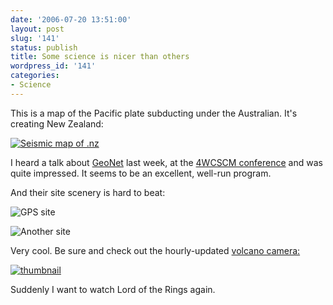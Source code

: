 ```yaml
---
date: '2006-07-20 13:51:00'
layout: post
slug: '141'
status: publish
title: Some science is nicer than others
wordpress_id: '141'
categories:
- Science
---
```


This is a map of the Pacific plate subducting under the Australian. It's creating New Zealand:


[
![Seismic map of .nz](http://www.geonet.org.nz/images/eq/seis_map.jpg)
](http://www.geonet.org.nz/)

I heard a talk about [GeoNet](http://www.geonet.org.nz/) last week, at the [4WCSCM conference](http://www.usc.edu/4wcscm) and was quite impressed. It seems to be an excellent, well-run program.

And their site scenery is hard to beat:


![GPS site](http://www.geonet.org.nz/images/gps_hikb.jpg)
  

![Another site](http://data.geonet.org.nz/geonews/uploaded_images/IMG_2047-719018.JPG)



Very cool. Be sure and check out the hourly-updated [volcano camera:](http://www.geonet.org.nz/whiteislandrim.html)


[
![thumbnail](http://www.geonet.org.nz/images/volcams/tX20060720.1100.jpg)
](http://www.geonet.org.nz/whiteislandrim.html)

Suddenly I want to watch Lord of the Rings again.

